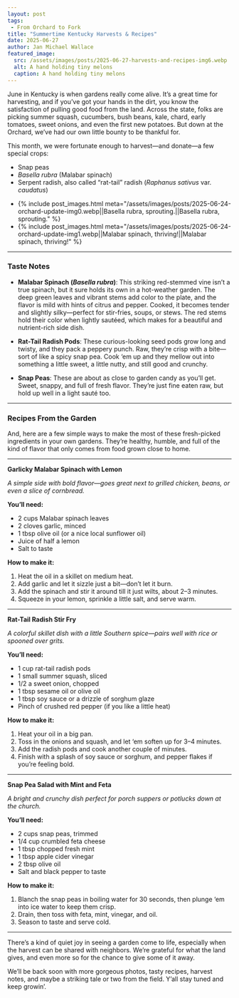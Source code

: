 ```yaml
---
layout: post
tags: 
 - From Orchard to Fork
title: "Summertime Kentucky Harvests & Recipes"
date: 2025-06-27
author: Jan Michael Wallace
featured_image: 
  src: /assets/images/posts/2025-06-27-harvests-and-recipes-img6.webp
  alt: A hand holding tiny melons
  caption: A hand holding tiny melons
---
```


June in Kentucky is when gardens really come alive. It’s a great time for harvesting, and if you’ve got your hands in the dirt, you know the satisfaction of pulling good food from the land. Across the state, folks are picking summer squash, cucumbers, bush beans, kale, chard, early tomatoes, sweet onions, and even the first new potatoes. But down at the Orchard, we’ve had our own little bounty to be thankful for.

This month, we were fortunate enough to harvest—and donate—a few special crops:

- Snap peas  
- *Basella rubra* (Malabar spinach)  
- Serpent radish, also called “rat-tail” radish (*Raphanus sativus* var. *caudatus*)  

<ul class="image-grid">
  <li class="image-grid-item">
    {% include post_images.html meta="/assets/images/posts/2025-06-24-orchard-update-img0.webp||Basella rubra, sprouting.||Basella rubra, sprouting." %}
  </li>
  <li class="image-grid-item">
    {% include post_images.html meta="/assets/images/posts/2025-06-24-orchard-update-img1.webp||Malabar spinach, thriving!||Malabar spinach, thriving!" %}
  </li>
</ul>

<hr class="post-separator">

### Taste Notes

- **Malabar Spinach (*Basella rubra*)**: This striking red-stemmed vine isn’t a true spinach, but it sure holds its own in a hot-weather garden. The deep green leaves and vibrant stems add color to the plate, and the flavor is mild with hints of citrus and pepper. Cooked, it becomes tender and slightly silky—perfect for stir-fries, soups, or stews. The red stems hold their color when lightly sautéed, which makes for a beautiful and nutrient-rich side dish.

- **Rat-Tail Radish Pods**: These curious-looking seed pods grow long and twisty, and they pack a peppery punch. Raw, they’re crisp with a bite—sort of like a spicy snap pea. Cook ‘em up and they mellow out into something a little sweet, a little nutty, and still good and crunchy.

- **Snap Peas**: These are about as close to garden candy as you’ll get. Sweet, snappy, and full of fresh flavor. They’re just fine eaten raw, but hold up well in a light sauté too.

<hr class="post-separator">

### Recipes From the Garden

And, here are a few simple ways to make the most of these fresh-picked ingredients in your own gardens. They’re healthy, humble, and full of the kind of flavor that only comes from food grown close to home.

<hr class="post-separator">

**Garlicky Malabar Spinach with Lemon**

*A simple side with bold flavor—goes great next to grilled chicken, beans, or even a slice of cornbread.*

**You’ll need:**  
- 2 cups Malabar spinach leaves  
- 2 cloves garlic, minced  
- 1 tbsp olive oil (or a nice local sunflower oil)  
- Juice of half a lemon  
- Salt to taste  

**How to make it:**  
1. Heat the oil in a skillet on medium heat.  
2. Add garlic and let it sizzle just a bit—don’t let it burn.  
3. Add the spinach and stir it around till it just wilts, about 2–3 minutes.  
4. Squeeze in your lemon, sprinkle a little salt, and serve warm.

<hr class="post-separator">

**Rat-Tail Radish Stir Fry**

*A colorful skillet dish with a little Southern spice—pairs well with rice or spooned over grits.*

**You’ll need:**  
- 1 cup rat-tail radish pods  
- 1 small summer squash, sliced  
- 1/2 a sweet onion, chopped  
- 1 tbsp sesame oil or olive oil  
- 1 tbsp soy sauce or a drizzle of sorghum glaze  
- Pinch of crushed red pepper (if you like a little heat)  

**How to make it:**  
1. Heat your oil in a big pan.  
2. Toss in the onions and squash, and let ‘em soften up for 3–4 minutes.  
3. Add the radish pods and cook another couple of minutes.  
4. Finish with a splash of soy sauce or sorghum, and pepper flakes if you’re feeling bold.

<hr class="post-separator">

**Snap Pea Salad with Mint and Feta**

*A bright and crunchy dish perfect for porch suppers or potlucks down at the church.*

**You’ll need:**  
- 2 cups snap peas, trimmed  
- 1/4 cup crumbled feta cheese  
- 1 tbsp chopped fresh mint  
- 1 tbsp apple cider vinegar  
- 2 tbsp olive oil  
- Salt and black pepper to taste  

**How to make it:**  
1. Blanch the snap peas in boiling water for 30 seconds, then plunge ‘em into ice water to keep them crisp.  
2. Drain, then toss with feta, mint, vinegar, and oil.  
3. Season to taste and serve cold.

<hr class="post-separator">

There’s a kind of quiet joy in seeing a garden come to life, especially when the harvest can be shared with neighbors. We’re grateful for what the land gives, and even more so for the chance to give some of it away.

We’ll be back soon with more gorgeous photos, tasty recipes, harvest notes, and maybe a striking tale or two from the field. Y’all stay tuned and keep growin’.